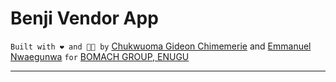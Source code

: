 # Benji Vendor App

` Built with ❤️ and 🧑‍💻 by ` [Chukwuoma Gideon Chimemerie](https://github.com/egideons) and [Emmanuel Nwaegunwa](https://github.com/maxzeno)
 `for` [BOMACH GROUP, ENUGU](https://bomachgroup.com)

---

<!-- ## Getting Started -->